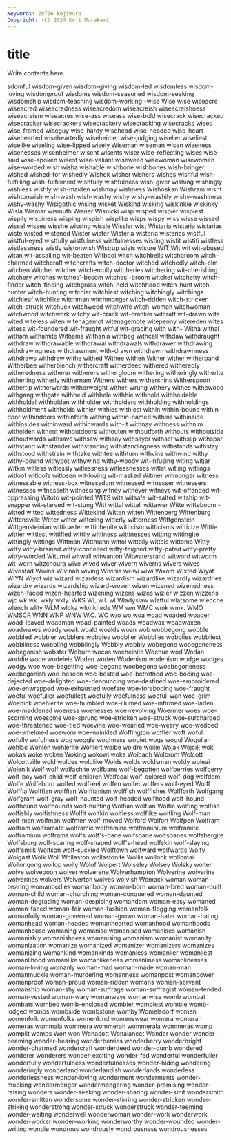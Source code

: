 ```yaml
---
Keywords: 28796 kojimura
Copyright: (C) 2024 Koji Murakami
---
```


# title

Write contents here.



sdomful wisdom-given wisdom-giving
wisdom-led wisdomless wisdom-loving wisdomproof wisdoms wisdom-seasoned wisdom-seeking wisdomship wisdom-teaching wisdom-working
-wise Wise wise wiseacre wiseacred wiseacredness wiseacredom wiseacreish wiseacreishness wiseacreism
wiseacres wise-ass wiseass wise-bold wisecrack wisecracked wisecracker wisecrackers wisecrackery wisecracking
wisecracks wised wise-framed wiseguy wise-hardy wisehead wise-headed wise-heart wisehearted wiseheartedly
wiseheimer wise-judging wiselier wiseliest wiselike wiseling wise-lipped wisely Wiseman wiseman
wisen wiseness wisenesses wisenheimer wisent wisents wiser wise-reflecting wises wise-said
wise-spoken wisest wise-valiant wiseweed wisewoman wisewomen wise-worded wish wisha wishable
wishbone wishbones wish-bringer wished wished-for wishedly Wishek wisher wishers wishes
wishful wish-fulfilling wish-fulfillment wishfully wishfulness wish-giver wishing wishingly wishless wishly
wish-maiden wishmay wishness Wishoskan Wishram wisht wishtonwish wish-wash wish-washy wishy
wishy-washily wishy-washiness wishy-washy Wisigothic wising wisket Wiskind wisking wiskinkie wiskinky
Wisla Wismar wismuth Wisner Wisnicki wisp wisped wispier wispiest wispily
wispiness wisping wispish wisplike wisps wispy wiss wisse wissed wissel
wisses wisshe wissing wissle Wissler wist Wistaria wistaria wistarias wiste
wisted wistened Wister wister Wisteria wisteria wisterias wistful wistful-eyed wistfully
wistfulness wistfulnesses wisting wistit wistiti wistless wistlessness wistly wistonwish Wistrup
wists wisure WIT Wit wit wit-abused witan wit-assailing wit-beaten Witbooi
witch witchbells witchbroom witch-charmed witchcraft witchcrafts witch-doctor witched witchedly witch-elm
witchen Witcher witcher witchercully witcheries witchering wit-cherishing witchery witches witches'-besom
witches'-broom witchet witchetty witch-finder witch-finding witchgrass witch-held witchhood witch-hunt witch-hunter
witch-hunting witchier witchiest witching witchingly witchings witchleaf witchlike witchman witchmonger
witch-ridden witch-stricken witch-struck witchuck witchweed witchwife witch-woman witchwoman witchwood witchwork
witchy wit-crack wit-cracker witcraft wit-drawn wite wited witeless witen witenagemot
witenagemote witepenny witereden wites witess wit-foundered wit-fraught witful wit-gracing with
with- Witha withal witham withamite Withams Withania withbeg withcall withdaw
withdraught withdraw withdrawable withdrawal withdrawals withdrawer withdrawing withdrawingness withdrawment with-drawn
withdrawn withdrawnness withdraws withdrew withe withed Withee withen Wither wither
witherband Witherbee witherblench withercraft witherdeed withered witheredly witheredness witherer witherers
withergloom withering witheringly witherite witherling witherly withernam Withers withers withershins
Witherspoon withertip witherwards witherweight wither-wrung withery withes withewood withgang withgate
withheld withhele withhie withhold withholdable withholdal withholden withholder withholders withholding
withholdings withholdment withholds withier withies withiest within within-bound within-door withindoors
withinforth withing within-named withins withinside withinsides withinward withinwards with-it withnay
withness withnim witholden without withoutdoors withouten withoutforth withouts withoutside withoutwards
withsave withsaw withsay withsayer withset withslip withspar withstand withstander withstanding
withstandingness withstands withstay withstood withstrain withtake withtee withturn withvine withwind
withy withy-bound withypot withywind withy-woody wit-infusing witing witjar Witkin witless
witlessly witlessness witlessnesses witlet witling witlings witloof witloofs witlosen wit-loving
wit-masked Witmer witmonger witness witnessable witness-box witnessdom witnessed witnesser witnessers
witnesses witnesseth witnessing witney witneyer witneys wit-offended wit-oppressing Witoto wit-pointed
WITS wits witsafe wit-salted witship wit-snapper wit-starved wit-stung Witt wittal
wittall wittawer Witte witteboom -witted witted wittedness Wittekind Witten witten
Wittenberg Wittenburg Wittensville Witter witter wittering witterly witterness Wittgenstein Wittgensteinian
witticaster wittichenite witticism witticisms witticize Wittie wittier wittiest wittified wittily
wittiness wittinesses witting wittingite wittingly wittings Wittman Wittmann wittol wittolly
wittols wittome Witty witty witty-brained witty-conceited witty-feigned witty-pated witty-pretty witty-worded
Witumki witwall witwanton Witwatersrand witword witworm wit-worn witzchoura wive wived
wiver wivern wiverns wivers wives Wivestad Wivina Wivinah wiving Wivinia
wi-wi wiwi Wixom Wixted Wiyat WIYN Wiyot wiz wizard wizardess
wizardism wizardlike wizardly wizardries wizardry wizards wizardship wizard-woven wizen wizened
wizenedness wizen-faced wizen-hearted wizening wizens wizes wizier wizzen wizzens wjc
wk wk. wkly wkly. WKS WL w.l. wl Wladyslaw wlatful
wlatsome wlecche wlench wlity WLM wloka wlonkhede WM wm WMC
wmk wmk. WMO WMSCR WNN WNP WNW W.O. WO w/o
wo woa woad woaded woader woad-leaved woadman woad-painted woads woadwax
woadwaxen woadwaxes woady woak woald woalds woan wob wobbegong wobble
wobbled wobbler wobblers wobbles wobblier Wobblies wobblies wobbliest wobbliness wobbling
wobblingly Wobbly wobbly wobegone wobegoneness wobegonish wobster Woburn wocas wocheinite
Wochua wod Wodan woddie wode wodeleie Woden woden Wodenism wodenism
wodge wodges wodgy woe woe-begetting woe-begone woebegone woebegoneness woebegonish woe-beseen
woe-bested woe-betrothed woe-boding woe-dejected woe-delighted woe-denouncing woe-destined woe-embroidered woe-enwrapped woe-exhausted
woefare woe-foreboding woe-fraught woeful woefuller woefullest woefully woefulness woeful-wan woe-grim
Woehick woehlerite woe-humbled woe-illumed woe-infirmed woe-laden woe-maddened woeness woenesses woe-revolving
Woermer woes woe-scorning woesome woe-sprung woe-stricken woe-struck woe-surcharged woe-threatened woe-tied
woevine woe-wearied woe-weary woe-wedded woe-whelmed woeworn woe-wrinkled Woffington woffler woft
woful wofully wofulness wog woggle woghness wogiet wogs wogul Wogulian
wohlac Wohlen wohlerite Wohlert woibe woidre woilie Wojak Wojcik wok
wokas woke woken Woking wokowi woks Wolbach Wolbrom Wolcott Wolcottville
wold woldes woldlike Wolds wolds woldsman woldy woleai Wolenik Wolf
wolf wolfachite wolfbane wolf-begotten wolfberries wolfberry wolf-boy wolf-child wolf-children Wolfcoal
wolf-colored wolf-dog wolfdom Wolfe Wolfeboro wolfed wolf-eel wolfen wolfer wolfers
wolf-eyed Wolff Wolffia Wolffian wolffian Wolffianism wolffish wolffishes Wolfforth Wolfgang
Wolfgram wolf-gray wolf-haunted wolf-headed wolfhood wolf-hound wolfhound wolfhounds wolf-hunting Wolfian
wolfian Wolfie wolfing wolfish wolfishly wolfishness Wolfit wolfkin wolfless wolflike
wolfling Wolf-man wolf-man wolfman wolfmen wolf-moved Wolford Wolfort Wolfpen Wolfram
wolfram wolframate wolframic wolframine wolframinium wolframite wolframium wolframs wolfs wolf's-bane
wolfsbane wolfsbanes wolfsbergite Wolfsburg wolf-scaring wolf-shaped wolf's-head wolfskin wolf-slaying wolf'smilk
Wolfson wolf-suckled Wolftown wolfward wolfwards Wolfy Wolgast Wolk Woll Wollaston
wollastonite Wollis wollock wollomai Wollongong wollop wolly Wolof Wolpert Wolseley
Wolsey Wolsky wolter wolve wolveboon wolver wolverene Wolverhampton Wolverine wolverine
wolverines wolvers Wolverton wolves wolvish Womack woman woman-bearing womanbodies womanbody
woman-born woman-bred woman-built woman-child woman-churching woman-conquered woman-daunted woman-degrading woman-despising womandom
woman-easy womaned woman-faced woman-fair woman-fashion woman-flogging womanfolk womanfully woman-governed woman-grown
woman-hater woman-hating womanhead woman-headed womanhearted womanhood womanhoods womanhouse womaning womanise
womanised womanises womanish womanishly womanishness womanising womanism womanist womanity womanization
womanize womanized womanizer womanizers womanizes womanizing womankind womankinds womanless womanlier
womanliest womanlihood womanlike womanlikeness womanliness womanlinesses woman-loving womanly woman-mad woman-made
woman-man womanmuckle woman-murdering womanness womanpost womanpower womanproof woman-proud woman-ridden womans
woman-servant womanship woman-shy woman-suffrage woman-suffragist woman-tended woman-vested woman-wary womanways womanwise
womb wombat wombats wombed womb-enclosed wombier wombiest womble womb-lodged wombs
wombside wombstone womby Womelsdorf women womenfolk womenfolks womenkind womenswear womera
womerah womeras wommala wommera wommerah wommerala wommeras womp womplit womps
Won won Wonacott Wonalancet Wonder wonder wonder-beaming wonder-bearing wonderberries wonderberry
wonderbright wonder-charmed wondercraft wonderdeed wonder-dumb wondered wonderer wonderers wonder-exciting wonder-fed
wonderful wonderfuller wonderfully wonderfulness wonderfulnesses wonder-hiding wondering wonderingly wonderland wonderlandish
wonderlands wonderless wonderlessness wonder-loving wonderment wonderments wonder-mocking wondermonger wondermongering wonder-promising
wonder-raising wonders wonder-seeking wonder-sharing wonder-smit wondersmith wonder-smitten wondersome wonder-stirring wonder-stricken
wonder-striking wonderstrong wonder-struck wonderstruck wonder-teeming wonder-waiting wonderwell wonderwoman wonder-work wonderwork
wonder-worker wonder-working wonderworthy wonder-wounded wonder-writing wondie wondrous wondrously wondrousness wondrousnesses
